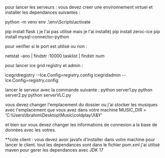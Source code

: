 pour lancer les serveurs :
vous devez creer une environnement virtuel et installer les dependances suivantes :

python -m venv env
.\env\Scripts\activate

pip install flask ( je l'ai pas utilisé mais je l'ai installé)
pip install zeroc-ice
pip install mysql-connector-python



pour verifier si le port est utilisé ou non :

netstat -ano | findstr :10000
tasklist | findstr num


pour lancer ice grid registry et admin :

icegridregistry --Ice.Config=registry.config
icegridadmin --Ice.Config=registry.config




lancer le serveur avec la commande suivante :
python server1.py 
python server2.py
python serverVLC.py



vous devez changer l'emplacement du dossier ou j'ai stocker les musiques avec l'emplacement que vous avez dans votre machine
    MUSIC_DIR = 'C:\\Users\\Ibrahim\\Desktop\\Music\\coldplay\\X&Y'

et bien sur vous devez changer les informations de connexion a la base de données avec les votres.



**cote client :
vous devez avoir javafx d'installer dans votre machine pour lancer le client.
tout les dependances sont dans le fichier pom.xml
j'ai utilisé maven pour gerer les dependances avec JDK 17
